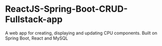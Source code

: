 # ReactJS-Spring-Boot-CRUD-Fullstack-app
A web app for creating, displaying and updating CPU components.
Built on Spring Boot, React and MySQL
